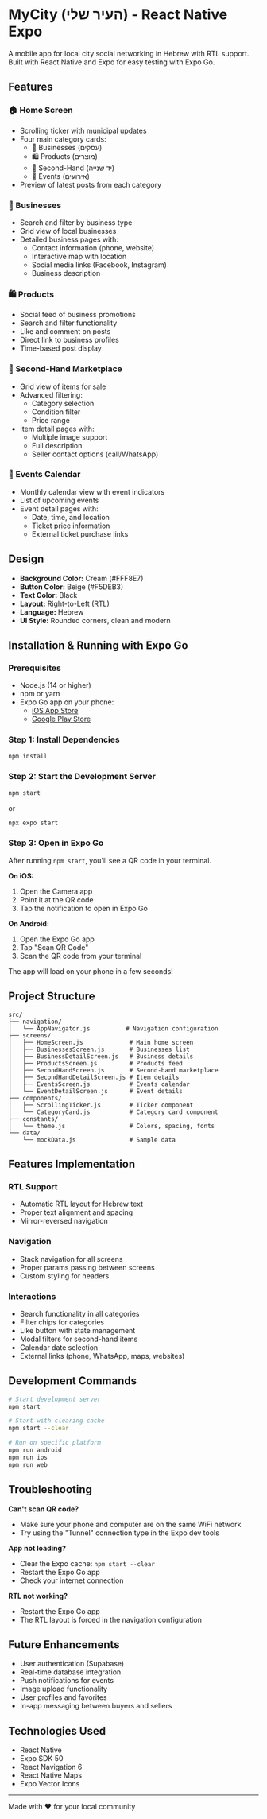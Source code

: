# MyCity (העיר שלי) - React Native Expo

A mobile app for local city social networking in Hebrew with RTL support. Built with React Native and Expo for easy testing with Expo Go.

## Features

### 🏠 Home Screen
- Scrolling ticker with municipal updates
- Four main category cards:
  - 🏢 Businesses (עסקים)
  - 🛍️ Products (מוצרים)
  - 🔁 Second-Hand (יד שנייה)
  - 🎉 Events (אירועים)
- Preview of latest posts from each category

### 🏢 Businesses
- Search and filter by business type
- Grid view of local businesses
- Detailed business pages with:
  - Contact information (phone, website)
  - Interactive map with location
  - Social media links (Facebook, Instagram)
  - Business description

### 🛍️ Products
- Social feed of business promotions
- Search and filter functionality
- Like and comment on posts
- Direct link to business profiles
- Time-based post display

### 🔁 Second-Hand Marketplace
- Grid view of items for sale
- Advanced filtering:
  - Category selection
  - Condition filter
  - Price range
- Item detail pages with:
  - Multiple image support
  - Full description
  - Seller contact options (call/WhatsApp)

### 🎉 Events Calendar
- Monthly calendar view with event indicators
- List of upcoming events
- Event detail pages with:
  - Date, time, and location
  - Ticket price information
  - External ticket purchase links

## Design
- **Background Color:** Cream (#FFF8E7)
- **Button Color:** Beige (#F5DEB3)
- **Text Color:** Black
- **Layout:** Right-to-Left (RTL)
- **Language:** Hebrew
- **UI Style:** Rounded corners, clean and modern

## Installation & Running with Expo Go

### Prerequisites
- Node.js (14 or higher)
- npm or yarn
- Expo Go app on your phone:
  - [iOS App Store](https://apps.apple.com/app/expo-go/id982107779)
  - [Google Play Store](https://play.google.com/store/apps/details?id=host.exp.exponent)

### Step 1: Install Dependencies
```bash
npm install
```

### Step 2: Start the Development Server
```bash
npm start
```

or

```bash
npx expo start
```

### Step 3: Open in Expo Go

After running `npm start`, you'll see a QR code in your terminal.

**On iOS:**
1. Open the Camera app
2. Point it at the QR code
3. Tap the notification to open in Expo Go

**On Android:**
1. Open the Expo Go app
2. Tap "Scan QR Code"
3. Scan the QR code from your terminal

The app will load on your phone in a few seconds!

## Project Structure

```
src/
├── navigation/
│   └── AppNavigator.js          # Navigation configuration
├── screens/
│   ├── HomeScreen.js             # Main home screen
│   ├── BusinessesScreen.js       # Businesses list
│   ├── BusinessDetailScreen.js   # Business details
│   ├── ProductsScreen.js         # Products feed
│   ├── SecondHandScreen.js       # Second-hand marketplace
│   ├── SecondHandDetailScreen.js # Item details
│   ├── EventsScreen.js           # Events calendar
│   └── EventDetailScreen.js      # Event details
├── components/
│   ├── ScrollingTicker.js        # Ticker component
│   └── CategoryCard.js           # Category card component
├── constants/
│   └── theme.js                  # Colors, spacing, fonts
└── data/
    └── mockData.js               # Sample data
```

## Features Implementation

### RTL Support
- Automatic RTL layout for Hebrew text
- Proper text alignment and spacing
- Mirror-reversed navigation

### Navigation
- Stack navigation for all screens
- Proper params passing between screens
- Custom styling for headers

### Interactions
- Search functionality in all categories
- Filter chips for categories
- Like button with state management
- Modal filters for second-hand items
- Calendar date selection
- External links (phone, WhatsApp, maps, websites)

## Development Commands

```bash
# Start development server
npm start

# Start with clearing cache
npm start --clear

# Run on specific platform
npm run android
npm run ios
npm run web
```

## Troubleshooting

**Can't scan QR code?**
- Make sure your phone and computer are on the same WiFi network
- Try using the "Tunnel" connection type in the Expo dev tools

**App not loading?**
- Clear the Expo cache: `npm start --clear`
- Restart the Expo Go app
- Check your internet connection

**RTL not working?**
- Restart the Expo Go app
- The RTL layout is forced in the navigation configuration

## Future Enhancements
- User authentication (Supabase)
- Real-time database integration
- Push notifications for events
- Image upload functionality
- User profiles and favorites
- In-app messaging between buyers and sellers

## Technologies Used
- React Native
- Expo SDK 50
- React Navigation 6
- React Native Maps
- Expo Vector Icons

---

Made with ❤️ for your local community
